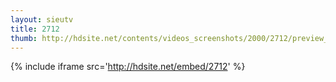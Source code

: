 ```yaml
---
layout: sieutv
title: 2712
thumb: http://hdsite.net/contents/videos_screenshots/2000/2712/preview_360p.mp4.jpg
---
```

{% include iframe src='http://hdsite.net/embed/2712' %}
 
